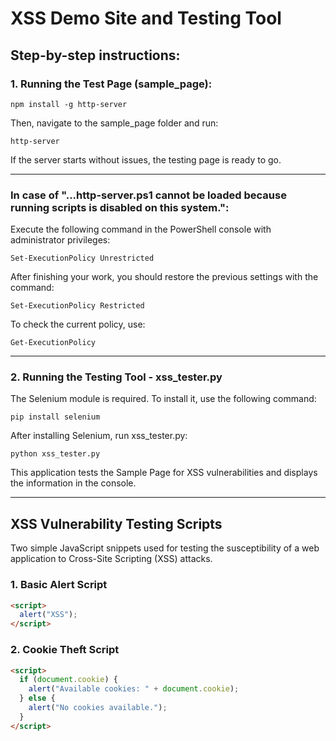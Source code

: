 # XSS Demo Site and Testing Tool

## Step-by-step instructions:

### 1. Running the Test Page (sample_page):

`npm install -g http-server`

Then, navigate to the sample_page folder and run:

`http-server`

If the server starts without issues, the testing page is ready to go.

---

### In case of "...http-server.ps1 cannot be loaded because running scripts is disabled on this system.":

Execute the following command in the PowerShell console with administrator privileges:

`Set-ExecutionPolicy Unrestricted`

After finishing your work, you should restore the previous settings with the command:

`Set-ExecutionPolicy Restricted`

To check the current policy, use:

`Get-ExecutionPolicy`

---

### 2. Running the Testing Tool - xss_tester.py

The Selenium module is required. To install it, use the following command:

`pip install selenium`

After installing Selenium, run xss_tester.py:

`python xss_tester.py`

This application tests the Sample Page for XSS vulnerabilities and displays the information in the console.

---

## XSS Vulnerability Testing Scripts

Two simple JavaScript snippets used for testing the susceptibility of a web application to Cross-Site Scripting (XSS) attacks.

### 1. Basic Alert Script

```html
<script>
  alert("XSS");
</script>
```

### 2. Cookie Theft Script

```html
<script>
  if (document.cookie) {
    alert("Available cookies: " + document.cookie);
  } else {
    alert("No cookies available.");
  }
</script>
```
